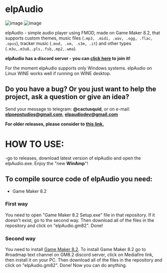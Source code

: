 # elpAudio
![image](https://github.com/user-attachments/assets/fac85e18-c536-4983-8f35-0bffa0b53f6f)
![image](https://github.com/user-attachments/assets/19171230-a691-44b1-b000-202015e6fafb)

elpAudio - simple audio player using FMOD, made on Game Maker 8.2, that supports custom themes, music files (`.mp3, .midi, .wav, .ogg, .flac, .opus`), tracker music (`.mod, .xm, .s3m, .it`) and other types (`.m3u,.m3u8,.pls,.fsb,.mp2,.wma`).

**elpAudio has a discord server - you can <a href="https://discord.gg/n64mcGT6Sr">click here</a> to join it!**

For the moment elpAudio supports only Windows systems. 
elpAudio on Linux WINE works well if running on WINE desktop.

## Do you have a bug? Or you just want to help the project, ask a question or give an idea? 
Send your message to telegram: **@cactusquid**, or on e-mail: **elpoepstudios@gmail.com**, **elpaudiodev@gmail.com**

****For older releases, please consider to <a href='https://github.com/elpoeprod/elpAudio/releases'>this link.</a>****

# HOW TO USE:
-go to releases, download latest version of elpAudio and open the elpAudio.exe. Enjoy the "new **WinAmp**"!

## To compile source code of elpAudio you need:
  - Game Maker 8.2

### First way
You need to open "Game Maker 8.2 Setup.exe" file in that repository. If it doesn't exist, go to the second way.
Then download all of the files in the repository and click on "elpAudio.gm82". Done!

### Second way
You need to install <a href="https://discord.gg/CMZKMS4NHM">Game Maker 8.2</a>.
To install Game Maker 8.2 go to #roadmap text channel on GM8.2 discord server, click on Mediafire link, then install it on your PC.
Then download all of the files in the repository and click on "elpAudio.gm82". Done! Now you can do anything.

